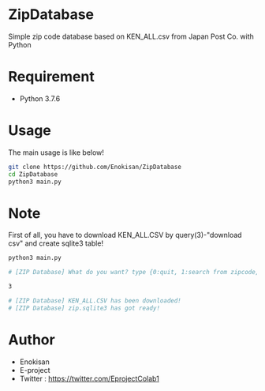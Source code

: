 # ZipDatabase
Simple zip code database based on KEN_ALL.csv from Japan Post Co. with Python

# Requirement
 
* Python 3.7.6

# Usage
The main usage is like below!
```bash
git clone https://github.com/Enokisan/ZipDatabase
cd ZipDatabase
python3 main.py
```

# Note
First of all, you have to download KEN_ALL.CSV by query(3)-"download csv" and create sqlite3 table!

```bash
python3 main.py

# [ZIP Database] What do you want? type {0:quit, 1:search from zipcode, 2:seacrh from area, 3:download csv and create table}

3

# [ZIP Database] KEN_ALL.CSV has been downloaded!
# [ZIP Database] zip.sqlite3 has got ready!

```

# Author
 
* Enokisan
* E-project
* Twitter : https://twitter.com/EprojectColab1
